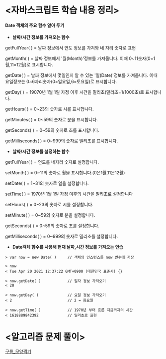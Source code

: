 # <자바스크립트 학습 내용 정리>
#### **Date 객체의 주요 함수 알아 두기**
- **날짜/시간 정보를 가져오는 함수**

getFullYear( ) = 날짜 정보에서 연도 정보를 가져와 네 자리 숫자로 표현

getMonth( ) = 날짜 정보에서 '월(Month)'정보를 가져옵니다. 이때 0~11숫자(0=1월,11=12월)로 표시합니다.

getDate( ) = 날짜 정보에서 몇일인지 알 수 있는 '일(Date)'정보를 가져옵니다. 이때 요일정보는 0~6자리숫자(0=일요일,6=토요일)로 표시합니다.

getDay( ) = 19070년 1월 1일 자정 이후 시간을 밀리초(밀리초=1/1000초)로 표시합니다.

getHours( ) = 0~23의 숫자로 시를 표시합니다.

getMinutes( ) = 0~59의 숫자로 분을 표시합니다.

getSeconds( ) = 0~59의 숫자로 초를 표시합니다. 

getMilliseconds( ) = 0~999의 숫자로 밀리초를 표시합니다.

- **날짜/시간 정보를 설정하는 함수**

getFullYear( ) = 연도를 네자리 숫자로 설정합니다.

setMonth( ) = 0~11의 숫자로 월을 표시합니다.(0은1월,11은12월)

setDate( ) = 1~31의 숫자로 일을 설정합니다.

setTime( ) = 1970년 1월 1일 자정 이후의 시간을 밀리초로 설정합니다

setHours( ) = 0~23의 숫자로 시를 설정합니다.

setMinute( ) = 0~59의 숫자로 분을 설정합니다.

getSeconds( ) = 0~59의 숫자로 초를 설정합니다. 

getMilliseconds( ) = 0~999의 숫자로 밀리초를 설정합니다.



- **Date객체 함수를 사용해 현재 날짜,시간 정보를 가져오는 연습**

```
> var now = new Date( )     // 객체의 인스턴스를 now 변수에 저장 

> now 
< Tue Apr 20 2021 12:37:22 GMT+0900 (대한민국 표준시) {} 

> now.getDate( )            // 일자 정보 가져오기
< 20                      

< now.getDay( )             // 요일 정보 가져오기 
< 2                         // 2 = 화요일 

< now.getTime( )            // 1970년 부터 흐른 지금까지의 시간
< 1618889842392             // 밀리초로 표현 
```



# <알고리즘 문제 풀이>

[구름_모양찍기](../algorithm/구름_모양찍기.md)
